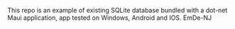 This repo is an example of existing SQLite database bundled with a dot-net Maui application, app tested on Windows, Android and IOS.
EmDe-NJ
